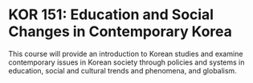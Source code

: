 # KOR 151: Education and Social Changes in Contemporary Korea

This course will provide an introduction to Korean studies and examine contemporary issues in Korean society through policies and systems in education, social and cultural trends and phenomena, and globalism.